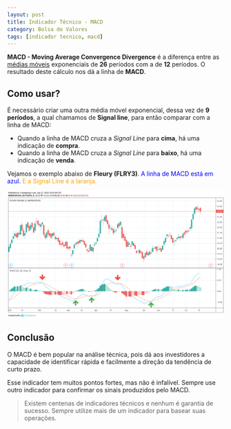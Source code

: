 ```yaml
---
layout: post
title: Indicador Técnico - MACD
category: Bolsa de Valores
tags: [indicador tecnico, macd]
---
```


**MACD - Moving Average Convergence Divergence** é a diferença entre as [médias móveis](https://albertoivo.github.io/indicador-tecnico-media-movel/) exponenciais de **26** períodos com a de **12** períodos. O resultado deste cálculo nos dá a linha de **MACD**.

## Como usar?

É necessário criar uma outra média móvel exponencial, dessa vez de **9 períodos**, a qual chamamos de **Signal line**, para então comparar com a linha de MACD:
- Quando a linha de MACD cruza a _Signal Line_ para **cima**, há uma indicação de **compra**.
- Quando a linha de MACD cruza a _Signal Line_ para **baixo**, há uma indicação de **venda**.

Vejamos o exemplo abaixo de **Fleury (FLRY3)**. <span style="color:blue;">A linha de MACD está em azul.</span> <span style="color:orange;">E a Signal Line é a laranja.</span>

![](../../../images/fleury-macd.png)

## Conclusão

O MACD é bem popular na análise técnica, pois dá aos investidores a capacidade de identificar rápida e facilmente a direção da tendência de curto prazo.

Esse indicador tem muitos pontos fortes, mas não é infalível. Sempre use outro indicador para confirmar os sinais produzidos pelo MACD.

> Existem centenas de indicadores técnicos e nenhum é garantia de sucesso. Sempre utilize mais de um indicador para basear suas operações.